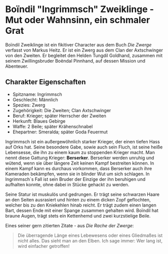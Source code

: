 # Boïndil "Ingrimmsch" Zweiklinge - Mut oder Wahnsinn, ein schmaler Grat
Boïndil Zweiklinge ist ein fikitiver Character aus dem Buch _Die Zwerge_ verfasst von Markus Heitz. Er ist ein Zwerg aus dem Clan der Axtschwinger von den Zweiten. Er begleitet den Helden Tungdil Goldhand, zusammen mit seinem Zwillingsbruder Boëndal Pinnhand, auf dessen Mission und Abenteuer.

## Charakter Eigenschaften
* Spitzname: Ingrimmsch
* Geschlecht: Männlich
* Spezies: Zwerg
* Zugehörigkeit: Die Zweiten; Clan Axtschwinger
* Beruf: Krieger; später Herrscher der Zweiten
* Herkunft: Blaues Gebirge
* Waffe: 2 Beile; später Krähenschnabel
* Ehepartner: Smeralda; später Goda Feuermut

Ingrimmsch ist ein außergewöhnlich starker Krieger, der einen tiefen Hass auf Orks hat. Seine besondere Gabe, sowie auch sein Fluch, ist seine heiße Lebensesse, die ihn zu einem kaum zu stoppenden Krieger macht. Man nennt diese Gattung Krieger: **Berserker**. 
Berserker werden unruhig und wütend, wenn sie über längere Zeit keinen Kampf bestreiten können. In einem Kampf kann es durchaus vorkommen, dass Berserker auch ihre Kameraden bekämpfen, wenn sie in blinder Wut um sich schlagen. In Ingrimmsch´s Fall ist sein Bruder der Einzige der ihn beruhigen und aufhalten konnte, ohne dabei in Stücke gehackt zu werden.

Seine Statur ist muskulös und gedrungen. Er trägt seine schwarzen Haare an den Seiten ausrasiert und hinten zu einem dicken Zopf geflochten, welcher bis zu den Kniekehlen hinab reicht. Er trägt zudem einen langen Bart, dessen Ende mit einer Spange zusammen gehalten wird. Boïndil hat braune Augen, trägt stets ein Kettenhemd und zwei kurzstielige Beile.

Eines seiner gern zitierten Zitate - aus _Die Rache der Zwerge_:
> Die überragende Länge eines Lebewesens oder eines Gliedmaßes ist nicht alles. Das sieht man an den Elben. Ich sage immer: Wer lang ist, wird einfacher getroffen!